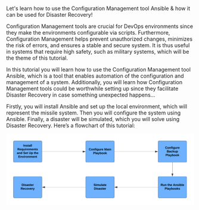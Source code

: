 
<br>

Let's learn how to use the Configuration Management tool Ansible & how it can be used for Disaster Recovery!

Configuration Management tools are crucial for DevOps environments since they make the environments configurable via scripts. Furthermore, Configuration Management helps prevent unauthorized changes, minimizes the risk of errors, and ensures a stable and secure system. It is thus useful in systems that require high safety, such as military systems, which will be the theme of this tutorial.

In this tutorial you will learn how to use the Configuration Management tool Ansible, which is a tool that enables automation of the configuration and management of a system. Additionally, you will learn how Configuration Management tools could be worthwhile setting up since they facilitate Disaster Recovery in case something unexpected happens…

Firstly, you will install Ansible and set up the local environment, which will represent the missile system. Then you will configure the system using Ansible. Finally, a disaster will be simulated, which you will solve using Disaster Recovery. Here’s a flowchart of this tutorial:

![image info](./image.png)
